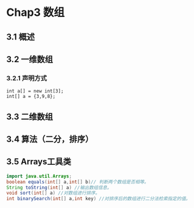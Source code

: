 # Chap3 数组
## 3.1 概述
## 3.2 一维数组
### 3.2.1 声明方式
```
int a[] = new int[3]; 
int[] a = {3,9,8};
```
## 3.3 二维数组
## 3.4 算法（二分，排序）
## 3.5 Arrays工具类
```java
import java.util.Arrays;
boolean equals(int[] a,int[] b)// 判断两个数组是否相等。
String toString(int[] a) //输出数组信息。
void sort(int[] a) //对数组进行排序。
int binarySearch(int[] a,int key) //对排序后的数组进行二分法检索指定的值。
